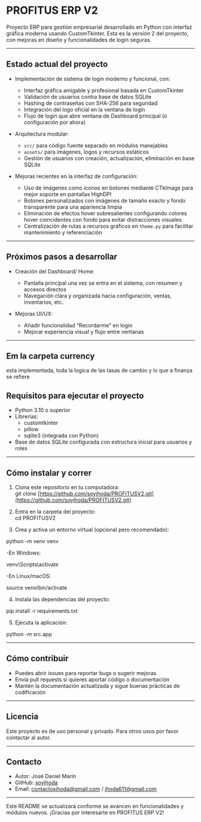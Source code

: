 # PROFITUS ERP V2

Proyecto ERP para gestión empresarial desarrollado en Python con interfaz gráfica moderna usando CustomTkinter. Esta es la versión 2 del proyecto, con mejoras en diseño y funcionalidades de login seguras.

---

## Estado actual del proyecto

- Implementación de sistema de login moderno y funcional, con:
  - Interfaz gráfica amigable y profesional basada en CustomTkinter
  - Validación de usuarios contra base de datos SQLite
  - Hashing de contraseñas con SHA-256 para seguridad
  - Integración del logo oficial en la ventana de login
  - Flujo de login que abre ventana de Dashboard principal (o configuración por ahora)

- Arquitectura modular:
  - `src/` para código fuente separado en módulos manejables
  - `assets/` para imágenes, logos y recursos estáticos
  - Gestión de usuarios con creación, actualización, eliminación en base SQLite

- Mejoras recientes en la interfaz de configuración:
  - Uso de imágenes como iconos en botones mediante CTkImage para mejor soporte en pantallas HighDPI
  - Botones personalizados con imágenes de tamaño exacto y fondo transparente para una apariencia limpia
  - Eliminación de efectos hover sobresalientes configurando colores hover coincidentes con fondo para evitar distracciones visuales
  - Centralización de rutas a recursos gráficos en `theme.py` para facilitar mantenimiento y referenciación

---

## Próximos pasos a desarrollar

- Creación del Dashboard/ Home:
  - Pantalla principal una vez se entra en el sistema, con resumen y accesos directos
  - Navegación clara y organizada hacia configuración, ventas, inventarios, etc.

- Mejoras UI/UX:
  - Añadir funcionalidad “Recordarme” en login
  - Mejorar experiencia visual y flujo entre ventanas

---

## Em la carpeta currency
esta implementada, toda la logica de las tasas de cambio y lo que a finanza se refiere
## Requisitos para ejecutar el proyecto

- Python 3.10 o superior  
- Librerías:
  - customtkinter
  - pillow
  - sqlite3 (integrada con Python)
- Base de datos SQLite configurada con estructura inicial para usuarios y roles

---

## Cómo instalar y correr

1. Clona este repositorio en tu computadora:  
git clone [https://github.com/soyjhoda/PROFITUSV2.git](https://github.com/soyjhoda/PROFITUSV2.git)

2. Entra en la carpeta del proyecto:  
cd PROFITUSV2

3. Crea y activa un entorno virtual (opcional pero recomendado):  

python -m venv venv

-En Windows:  

venv\Scripts\activate

-En Linux/macOS:  

source venv/bin/activate

4. Instala las dependencias del proyecto:  

pip install -r requirements.txt

5. Ejecuta la aplicación:  

python -m src.app

---

## Cómo contribuir

- Puedes abrir issues para reportar bugs o sugerir mejoras  
- Envía pull requests si quieres aportar código o documentación  
- Mantén la documentación actualizada y sigue buenas prácticas de codificación

---

## Licencia

Este proyecto es de uso personal y privado. Para otros usos por favor contactar al autor.

---

## Contacto

- Autor: José Daniel Marín  
- GitHub: [soyjhoda](https://github.com/soyjhoda)  
- Email: [contactosjhoda@gmail.com](mailto:contactosjhoda@gmail.com) / [jhoda611@gmail.com](mailto:jhoda611@gmail.com)

---

Este README se actualizará conforme se avancen en funcionalidades y módulos nuevos. ¡Gracias por interesarte en PROFITUS ERP V2!
